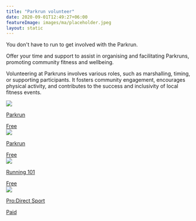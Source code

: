 ```yaml
---
title: "Parkrun volunteer"
date: 2020-09-01T12:49:27+06:00
featureImage: images/ma/placeholder.jpeg
layout: static
---
```


You don't have to run to get involved with the Parkrun.

Offer your time and support to assist in organising and facilitating Parkruns, promoting community fitness and wellbeing.

Volunteering at Parkruns involves various roles, such as marshalling, timing, or supporting participants. It fosters community engagement, encourages physical activity, and contributes to the success and inclusivity of local fitness events.

<a class="ma-link" href="https://volunteer.parkrun.com/principles/volunteer-roles"><div class="ma-card ma-card-Community"><div class="ma-icon"><img src ="/images/icon-check.png"/></div><div class="ma-name"><p>Parkrun</p></div><div class="ma-paid-text"><span>Free</span></div></div></a><a class="ma-link" href="https://blog.parkrun.com/uk/2022/11/23/eight-reasons-to-try-volunteering-at-parkrun/"><div class="ma-card ma-card-Community"><div class="ma-icon"><img src ="/images/icon-check.png"/></div><div class="ma-name"><p>Parkrun</p></div><div class="ma-paid-text"><span>Free</span></div></div></a><a class="ma-link" href="https://running101.co.uk/5-reasons-why-you-should-volunteer-atleast-once-at-parkrun/"><div class="ma-card ma-card-Community"><div class="ma-icon"><img src ="/images/icon-check.png"/></div><div class="ma-name"><p>Running 101</p></div><div class="ma-paid-text"><span>Free </span></div></div></a><a class="ma-link" href="https://www.awin1.com/cread.php?awinmid=6667&awinaffid=1198638&ued=https%3A%2F%2Fwww.prodirectsport.com%2Frunning%2F"><div class="ma-card ma-card-Community"><div class="ma-icon"><img src ="/images/icon-pound.png"/></div><div class="ma-name"><p>Pro:Direct Sport</p></div><div class="ma-paid-text"><span>Paid</span></div></div></a>  

<br/><br/>







